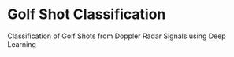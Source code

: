 # Golf Shot Classification
Classification of Golf Shots from Doppler Radar Signals using Deep Learning

